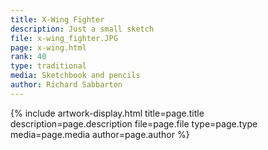 ```yaml
---
title: X-Wing Fighter
description: Just a small sketch
file: x-wing_fighter.JPG
page: x-wing.html
rank: 40
type: traditional
media: Sketchbook and pencils
author: Richard Sabbarton
---
```




{% include artwork-display.html title=page.title description=page.description file=page.file type=page.type media=page.media author=page.author %}